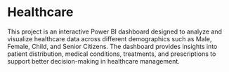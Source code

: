 # Healthcare
This project is an interactive Power BI dashboard designed to analyze and visualize healthcare data across different demographics such as Male, Female, Child, and Senior Citizens. The dashboard provides insights into patient distribution, medical conditions, treatments, and prescriptions to support better decision-making in healthcare management.
